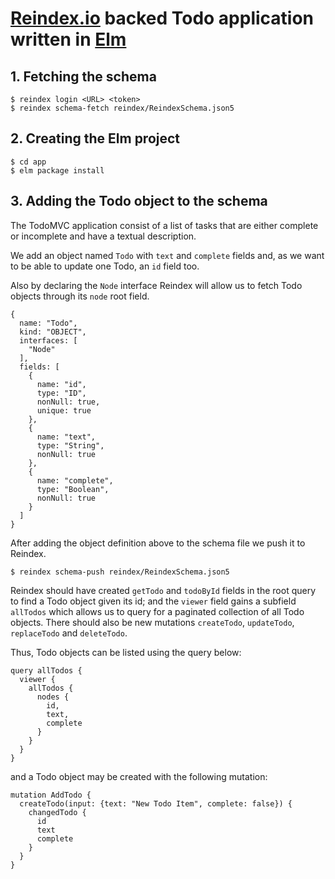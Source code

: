 # [Reindex.io](http://reindex.io) backed Todo application written in [Elm](http://elm-lang.org)

## 1. Fetching the schema

    $ reindex login <URL> <token>
    $ reindex schema-fetch reindex/ReindexSchema.json5

## 2. Creating the Elm project

    $ cd app
    $ elm package install

## 3. Adding the Todo object to the schema

The TodoMVC application consist of a list of tasks that
are either complete or incomplete and have a textual
description.

We add an object named `Todo` with `text` and `complete`
fields and, as we want to be able to update one Todo, an
`id` field too.

Also by declaring the `Node` interface Reindex will allow
us to fetch Todo objects through its `node` root field.

    {
      name: "Todo",
      kind: "OBJECT",
      interfaces: [
        "Node"
      ],
      fields: [
        {
          name: "id",
          type: "ID",
          nonNull: true,
          unique: true
        },
        {
          name: "text",
          type: "String",
          nonNull: true
        },
        {
          name: "complete",
          type: "Boolean",
          nonNull: true
        }
      ]
    }

After adding the object definition above to the schema file
we push it to Reindex.

    $ reindex schema-push reindex/ReindexSchema.json5

Reindex should have created `getTodo` and `todoById` fields
in the root query to find a Todo object given its id; and the
`viewer` field gains a subfield `allTodos` which allows us to
query for a paginated collection of all Todo objects. There
should also be new mutations `createTodo`, `updateTodo`,
`replaceTodo` and `deleteTodo`.

Thus, Todo objects can be listed using the query below:

    query allTodos {
      viewer {
        allTodos {
          nodes {
            id,
            text,
            complete
          }
        }
      }
    }

and a Todo object may be created with the following mutation:

    mutation AddTodo {
      createTodo(input: {text: "New Todo Item", complete: false}) {
        changedTodo {
          id
          text
          complete
        }
      }
    }
